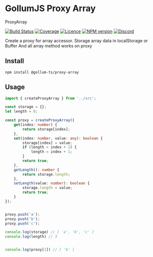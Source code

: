 # GollumJS Proxy Array

ProxyArray

[![Build Status](https://github.com/GollumJS/proxy-array/actions/workflows/build.yml/badge.svg?branch=master)](https://github.com/GollumJS/proxy-array/actions)
[![Coverage](https://coveralls.io/repos/github/GollumJS/proxy-array/badge.svg?branch=master)](https://coveralls.io/github/GollumJS/proxy-array)
[![Licence](https://img.shields.io/npm/l/@gollum-js/proxy-array.svg?colorB=4B9081)](https://github.com/GollumJS/proxy-array/blob/master/LICENSE)
[![NPM version](https://img.shields.io/npm/v/@gollum-js/proxy-array.svg)](https://www.npmjs.com/package/@gollum-js/proxy-array)
[![Discord](https://img.shields.io/discord/671741944149573687?color=purple&label=discord)](https://discord.gg/xMBc5SQ)

Create a proxy for array accessor.
Storage array data in localStorage or Buffer
And all array method works on proxy


## Install
```
npm install @gollum-ts/proxy-array
```

## Usage

```typescript
import { createProxyArray } from '../src';

const storage = {};
let length = 0;

const proxy = createProxyArray({
    get(index: number) {
        return storage[index];
    },
    set(index: number, value: any): boolean {
        storage[index] = value;
        if (length < index + 1) {
        	length = index + 1;
        }
        return true;
    },
    getLength(): number {
        return storage.length;
    },
    setLength(value: number): boolean {
        storage.length = value;
        return true;
    }
});


proxy.push('a');
proxy.push('b');
proxy.push('c');

console.log(storage) // [ 'a', 'b', 'c' ]
console.log(length) // 3


console.log(proxy[1]) // [ 'b' ]


```
